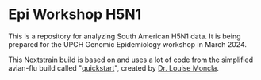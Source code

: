 # Epi Workshop H5N1

This is a repository for analyzing South American H5N1 data. It is being prepared for the UPCH Genomic Epidemiology workshop in March 2024.

This Nextstrain build is based on and uses a lot of code from the simplified avian-flu build called "[quickstart](https://github.com/nextstrain/avian-flu/tree/master/quickstart-build)", created by [Dr. Louise Moncla](https://lmoncla.github.io/monclalab/).

